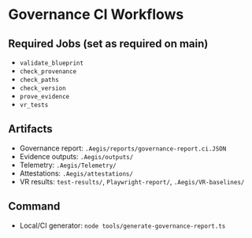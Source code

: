 # Governance CI Workflows

## Required Jobs (set as required on main)

- `validate_blueprint`
- `check_provenance`
- `check_paths`
- `check_version`
- `prove_evidence`
- `vr_tests`

## Artifacts

- Governance report: `.Aegis/reports/governance-report.ci.JSON`
- Evidence outputs: `.Aegis/outputs/`
- Telemetry: `.Aegis/Telemetry/`
- Attestations: `.Aegis/attestations/`
- VR results: `test-results/`, `Playwright-report/`, `.Aegis/VR-baselines/`

## Command

- Local/CI generator: `node tools/generate-governance-report.ts`
